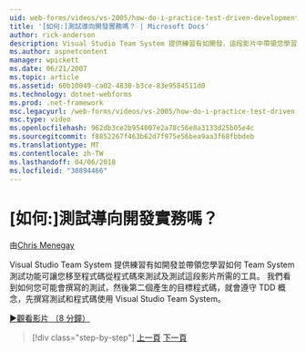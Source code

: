 ```yaml
---
uid: web-forms/videos/vs-2005/how-do-i-practice-test-driven-development
title: '[如何:]測試導向開發實務嗎？ | Microsoft Docs'
author: rick-anderson
description: Visual Studio Team System 提供練習有如開發，這段影片中帶領您學習如何 Team System 測試功能所需的工具...
ms.author: aspnetcontent
manager: wpickett
ms.date: 06/21/2007
ms.topic: article
ms.assetid: 60b10049-ca02-4830-b3ce-83e9584511d0
ms.technology: dotnet-webforms
ms.prod: .net-framework
msc.legacyurl: /web-forms/videos/vs-2005/how-do-i-practice-test-driven-development
msc.type: video
ms.openlocfilehash: 962db3ce2b954007e2a78c56e8a3133d25b05e4c
ms.sourcegitcommit: f8852267f463b62d7f975e56bea9aa3f68fbbdeb
ms.translationtype: MT
ms.contentlocale: zh-TW
ms.lasthandoff: 04/06/2018
ms.locfileid: "30894466"
---
```

<a name="how-do-i-practice-test-driven-development"></a>[如何:]測試導向開發實務嗎？
====================
由[Chris Menegay](https://twitter.com/CMenegay)

Visual Studio Team System 提供練習有如開發並帶領您學習如何 Team System 測試功能可讓您移至程式碼從程式碼來測試及測試這段影片所需的工具。 我們看到如何您可能會撰寫的測試，然後第二個產生的目標程式碼，就會遵守 TDD 概念，先撰寫測試和程式碼使用 Visual Studio Team System。

[&#9654;觀看影片 （8 分鐘）](https://channel9.msdn.com/Blogs/ASP-NET-Site-Videos/how-do-i-practice-test-driven-development)

> [!div class="step-by-step"]
> [上一頁](how-do-i-write-code-more-quickly-with-unit-tests.md)
> [下一頁](how-do-i-load-test-a-web-application.md)
